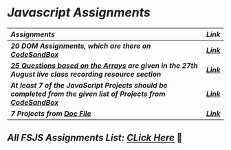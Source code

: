 # _Javascript Assignments_

| _Assignments_ | _Link_ |
| :- | :---: |
| _**20 DOM Assignments, which are there on [CodeSandBox](https://codesandbox.io/s/dom-fsjs-fr34h2)**_ | _**[Link](https://github.com/anupam-k/Javascript-DOM-Assignments)**_ |
| _**[25 Questions based on the Arrays](https://docs.google.com/document/d/1qMkflj5wUJi4nAsh7j13qsKAThBAg-E3ZarEGgHzDl8/) are given in the 27th August live class recording resource section**_ | _**[Link](https://github.com/anupam-k/25-Questions-based-on-Array)**_ |
| _**At least 7 of the JavaScript Projects should be completed from the given list of Projects from [CodeSandBox](https://codesandbox.io/s/js-assignments-fsjs-3g8p6n)**_ | _**[Link](https://github.com/anupam-k/Javascript-Codesandbox-Projects)**_ |
| _**7 Projects from [Doc File](https://drive.google.com/file/d/1_1xoly9lYjNYDHWgMn_2zIxkAqfczqTN/view?usp=sharing)**_ | _**[Link](https://github.com/anupam-k/Javascript-Doc-File-Projects)**_ |

## _All FSJS Assignments List:_ _[CLick Here](https://docs.google.com/document/d/1QM5cuXBVFtmj9llNL0bZNYYl4Tob4vNV-bRpVHvqStk/)_ 🔗
